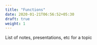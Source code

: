 ```yaml
---
title: "Functions"
date: 2020-01-21T06:56:52+05:30
draft: true
weight: 1
---
```


List of notes, presentations, etc for a topic
